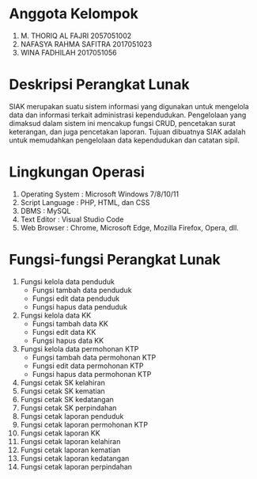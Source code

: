 # Anggota Kelompok
1. M. THORIQ AL FAJRI		  2057051002
2. NAFASYA RAHMA SAFITRA	2017051023
3. WINA FADHILAH			    2017051056

# Deskripsi Perangkat Lunak
SIAK merupakan suatu sistem informasi yang digunakan untuk mengelola data dan informasi terkait administrasi kependudukan. Pengelolaan yang dimaksud dalam sistem ini mencakup fungsi CRUD, pencetakan surat keterangan, dan juga pencetakan laporan. Tujuan dibuatnya SIAK adalah untuk memudahkan pengelolaan data kependudukan dan catatan sipil. 

# Lingkungan Operasi
1. Operating System	: Microsoft Windows 7/8/10/11
2. Script Language	: PHP, HTML, dan CSS
3. DBMS			      : MySQL
4. Text Editor		   : Visual Studio Code
5. Web Browser		   : Chrome, Microsoft Edge, Mozilla Firefox, Opera, dll.

# Fungsi-fungsi Perangkat Lunak
1. Fungsi kelola data penduduk
   - Fungsi tambah data penduduk
   - Fungsi edit data penduduk
   - Fungsi hapus data penduduk
2. Fungsi kelola data KK
   - Fungsi tambah data KK
   - Fungsi edit data KK
   - Fungsi hapus data KK
3. Fungsi kelola data permohonan KTP
   - Fungsi tambah data permohonan KTP
   - Fungsi edit data permohonan KTP
   - Fungsi hapus data permohonan KTP
4. Fungsi cetak SK kelahiran
5. Fungsi cetak SK kematian
6. Fungsi cetak SK kedatangan
7. Fungsi cetak SK perpindahan
8. Fungsi cetak laporan penduduk
9. Fungsi cetak laporan permohonan KTP
10. Fungsi cetak laporan KK
11. Fungsi cetak laporan kelahiran 
12. Fungsi cetak laporan kematian
13. Fungsi cetak laporan kedatangan
14. Fungsi cetak laporan perpindahan



